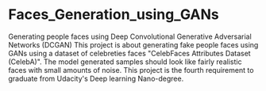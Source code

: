 # Faces_Generation_using_GANs
Generating people faces using Deep Convolutional Generative Adversarial Networks (DCGAN) This project is about generating fake people faces using GANs using a dataset of celebreties faces "CelebFaces Attributes Dataset (CelebA)". The model generated samples should look like fairly realistic faces with small amounts of noise. This project is the fourth requirement to graduate from Udacity's Deep learning Nano-degree.
